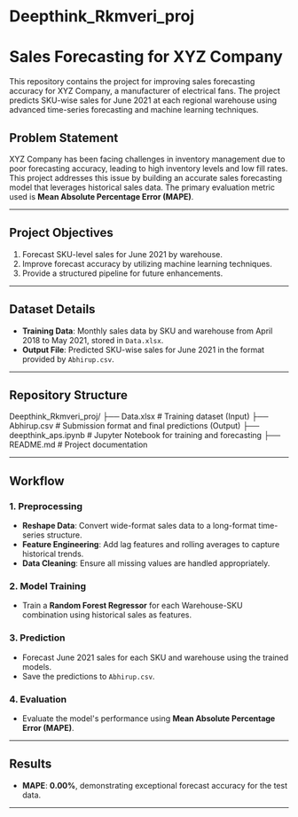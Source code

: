 # Deepthink_Rkmveri_proj
# Sales Forecasting for XYZ Company

This repository contains the project for improving sales forecasting accuracy for XYZ Company, a manufacturer of electrical fans. The project predicts SKU-wise sales for June 2021 at each regional warehouse using advanced time-series forecasting and machine learning techniques.

## Problem Statement

XYZ Company has been facing challenges in inventory management due to poor forecasting accuracy, leading to high inventory levels and low fill rates. This project addresses this issue by building an accurate sales forecasting model that leverages historical sales data. The primary evaluation metric used is **Mean Absolute Percentage Error (MAPE)**.

---

## Project Objectives

1. Forecast SKU-level sales for June 2021 by warehouse.
2. Improve forecast accuracy by utilizing machine learning techniques.
3. Provide a structured pipeline for future enhancements.

---

## Dataset Details

- **Training Data**: Monthly sales data by SKU and warehouse from April 2018 to May 2021, stored in `Data.xlsx`.
- **Output File**: Predicted SKU-wise sales for June 2021 in the format provided by `Abhirup.csv`.

---

## Repository Structure

Deepthink_Rkmveri_proj/ ├── Data.xlsx # Training dataset (Input) ├── Abhirup.csv # Submission format and final predictions (Output) ├── deepthink_aps.ipynb # Jupyter Notebook for training and forecasting ├── README.md # Project documentation


---

## Workflow

### 1. Preprocessing
- **Reshape Data**: Convert wide-format sales data to a long-format time-series structure.
- **Feature Engineering**: Add lag features and rolling averages to capture historical trends.
- **Data Cleaning**: Ensure all missing values are handled appropriately.

### 2. Model Training
- Train a **Random Forest Regressor** for each Warehouse-SKU combination using historical sales as features.

### 3. Prediction
- Forecast June 2021 sales for each SKU and warehouse using the trained models.
- Save the predictions to `Abhirup.csv`.

### 4. Evaluation
- Evaluate the model's performance using **Mean Absolute Percentage Error (MAPE)**.

---

## Results

- **MAPE**: **0.00%**, demonstrating exceptional forecast accuracy for the test data.

---
